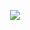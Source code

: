 <p align="center">
  <img src="https://github-readme-stats-git-masterrstaa-rickstaa.vercel.app/api?username=dolbolesya&title_color=e07eed&text_color=9f9f9f&show_icons=true&bg_color=00000000&hide_border=true&hide_title=false&icon_color=e07eed&hide_title=true&count_private=true" />
</p>


<!--
**dolbolesya/dolbolesya** is a ✨ _special_ ✨ repository because its `README.md` (this file) appears on your GitHub profile.
